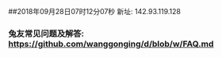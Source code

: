 ##2018年09月28日07时12分07秒 新址: 142.93.119.128
### 兔友常见问题及解答: https://github.com/wanggonging/d/blob/w/FAQ.md
